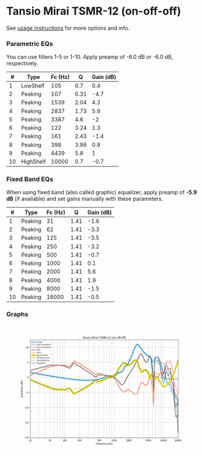 # Tansio Mirai TSMR-12 (on-off-off)
See [usage instructions](https://github.com/jaakkopasanen/AutoEq#usage) for more options and info.

### Parametric EQs
You can use filters 1-5 or 1-10. Apply preamp of -6.0 dB or -6.0 dB, respectively.

|   # | Type      |   Fc (Hz) |    Q |   Gain (dB) |
|-----|-----------|-----------|------|-------------|
|   1 | LowShelf  |       105 | 0.7  |         0.4 |
|   2 | Peaking   |       107 | 0.31 |        -4.7 |
|   3 | Peaking   |      1539 | 2.04 |         4.3 |
|   4 | Peaking   |      2837 | 1.73 |         5.9 |
|   5 | Peaking   |      3387 | 4.6  |        -2   |
|   6 | Peaking   |       122 | 3.24 |         1.3 |
|   7 | Peaking   |       161 | 2.43 |        -1.4 |
|   8 | Peaking   |       398 | 3.98 |         0.9 |
|   9 | Peaking   |      4439 | 5.8  |         1   |
|  10 | HighShelf |     10000 | 0.7  |        -0.7 |

### Fixed Band EQs
When using fixed band (also called graphic) equalizer, apply preamp of **-5.9 dB** (if available) and set gains manually with these parameters.

|   # | Type    |   Fc (Hz) |    Q |   Gain (dB) |
|-----|---------|-----------|------|-------------|
|   1 | Peaking |        31 | 1.41 |        -1.6 |
|   2 | Peaking |        62 | 1.41 |        -3.3 |
|   3 | Peaking |       125 | 1.41 |        -3.5 |
|   4 | Peaking |       250 | 1.41 |        -3.2 |
|   5 | Peaking |       500 | 1.41 |        -0.7 |
|   6 | Peaking |      1000 | 1.41 |         0.1 |
|   7 | Peaking |      2000 | 1.41 |         5.6 |
|   8 | Peaking |      4000 | 1.41 |         1.9 |
|   9 | Peaking |      8000 | 1.41 |        -1.5 |
|  10 | Peaking |     16000 | 1.41 |        -0.5 |

### Graphs
![](./Tansio%20Mirai%20TSMR-12%20(on-off-off).png)
